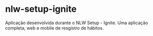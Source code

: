# nlw-setup-ignite
Aplicação desenvolvida durante o NLW Setup - Ignite. Uma aplicação completa, web e mobile de resgistro de hábitos.
